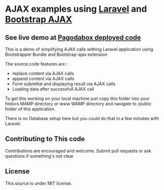 # AJAX examples using [Laravel](http://laravel.com) and [Bootstrap AJAX](https://github.com/eldarion/bootstrap-ajax)

## See live demo at [Pagodabox deployed code](http://laravelajaxexample.pagodabox.com)
This is a demo of simplifying AJAX calls withing Laravel application using Bootstrapper Bundle and Bootstrap-ajax extension 

The source code features are :
+ replace content via AJAX calls
+ append content via AJAX calls
+ Form submittal and displaying result via AJAX calls
+ Loading data after successfull AJAX call 

To get this working on your local machine just copy this folder into your htdocs MAMP directory or www WAMP directory and navigate to /public folder of this application.

There is no Database setup here but you could do that in a few minutes with Laravel.

## Contributing to This code

Contributions are encouraged and welcome. Submit pull requests or ask questions if something's not clear

## License

This source is under MIT license.